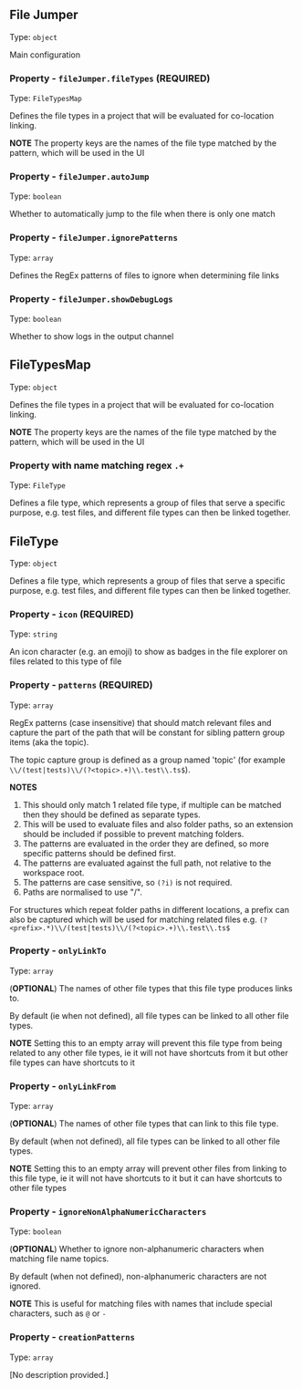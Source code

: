 ## File Jumper

Type: `object`

Main configuration

### Property - `fileJumper.fileTypes` (**REQUIRED**)

Type: `FileTypesMap`

Defines the file types in a project that will be evaluated for co-location linking.

**NOTE** The property keys are the names of the file type matched by the pattern, which will be used in the UI

### Property - `fileJumper.autoJump`

Type: `boolean`

Whether to automatically jump to the file when there is only one match

### Property - `fileJumper.ignorePatterns`

Type: `array`

Defines the RegEx patterns of files to ignore when determining file links

### Property - `fileJumper.showDebugLogs`

Type: `boolean`

Whether to show logs in the output channel




## FileTypesMap

Type: `object`

Defines the file types in a project that will be evaluated for co-location linking.

**NOTE** The property keys are the names of the file type matched by the pattern, which will be used in the UI

### Property with name matching regex `.+`

Type: `FileType`

Defines a file type, which represents a group of files that serve a specific purpose, e.g. test files, and different file types can then be linked together.




## FileType

Type: `object`

Defines a file type, which represents a group of files that serve a specific purpose, e.g. test files, and different file types can then be linked together.

### Property - `icon` (**REQUIRED**)

Type: `string`

An icon character (e.g. an emoji) to show as badges in the file explorer on files related to this type of file

### Property - `patterns` (**REQUIRED**)

Type: `array`

RegEx patterns (case insensitive) that should match relevant files and capture the part of the path that will be constant for sibling pattern group items (aka the topic).

The topic capture group is defined as a group named 'topic' (for example `\\/(test|tests)\\/(?<topic>.+)\\.test\\.ts$`).

**NOTES**
1. This should only match 1 related file type, if multiple can be matched then they should be defined as separate types.
2. This will be used to evaluate files and also folder paths, so an extension should be included if possible to prevent matching folders.
3. The patterns are evaluated in the order they are defined, so more specific patterns should be defined first.
4. The patterns are evaluated against the full path, not relative to the workspace root.
5. The patterns are case sensitive, so `(?i)` is not required.
6. Paths are normalised to use "/".

For structures which repeat folder paths in different locations, a prefix can also be captured which will be used for matching related files e.g. `(?<prefix>.*)\\/(test|tests)\\/(?<topic>.+)\\.test\\.ts$`

### Property - `onlyLinkTo`

Type: `array`

(**OPTIONAL**) The names of other file types that this file type produces links to.

By default (ie when not defined), all file types can be linked to all other file types.

**NOTE** Setting this to an empty array will prevent this file type from being related to any other file types, ie it will not have shortcuts from it but other file types can have shortcuts to it

### Property - `onlyLinkFrom`

Type: `array`

(**OPTIONAL**) The names of other file types that can link to this file type.

By default (when not defined), all file types can be linked to all other file types.

**NOTE** Setting this to an empty array will prevent other files from linking to this file type, ie it will not have shortcuts to it but it can have shortcuts to other file types

### Property - `ignoreNonAlphaNumericCharacters`

Type: `boolean`

(**OPTIONAL**) Whether to ignore non-alphanumeric characters when matching file name topics.

By default (when not defined), non-alphanumeric characters are not ignored.

**NOTE** This is useful for matching files with names that include special characters, such as `@` or `-`

### Property - `creationPatterns`

Type: `array`

[No description provided.]


